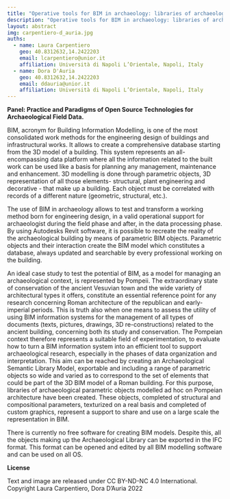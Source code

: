 ```yaml
---
title: "Operative tools for BIM in archaeology: libraries of archaeological parametric IFC objects"
description: "Operative tools for BIM in archaeology: libraries of archaeological parametric IFC objects"
layout: abstract
img: carpentiero-d_auria.jpg
auths:
  - name: Laura Carpentiero
    geo: 40.8312632,14.2422203
    email: lcarpentiero@unior.it
    affiliation: Università di Napoli L’Orientale, Napoli, Italy
  - name: Dora D'Auria
    geo: 40.8312632,14.2422203
    email: ddauria@unior.it
    affiliation: Università di Napoli L’Orientale, Napoli, Italy
---
```


**Panel: Practice and Paradigms of Open Source Technologies for Archaeological Field Data.**

BIM, acronym for Building Information Modelling, is one of the most consolidated work methods for the engineering design of buildings and infrastructural works. It allows to create a comprehensive database starting from the 3D model of a building. This system represents an all-encompassing data platform where all the information related to the built work can be used like a basis for planning any management, maintenance and enhancement. 3D modelling is done through parametric objects, 3D representation of all those elements- structural, plant engineering and decorative - that make up a building. Each object must be correlated with records of a different nature (geometric, structural, etc.).

The use of BIM in archaeology allows to test and transform a working method born for engineering design, in a valid operational support for archaeologist during the field phase and after, in the data processing phase. By using Autodesks Revit software, it is possible to recreate the reality of the archaeological building by means of parametric BIM objects. Parametric objects and their interaction create the BIM model which constitutes a database, always updated and searchable by every professional working on the building.

An ideal case study to test the potential of BIM, as a model for managing an archaeological context, is represented by Pompeii. The extraordinary state of conservation of the ancient Vesuvian town and the wide variety of architectural types it offers, constitute an essential reference point for any research concerning Roman architecture of the republican and early-imperial periods. This is truth also when one means to assess the utility of using BIM information systems for the management of all types of documents (texts, pictures, drawings, 3D re-constructions) related to the ancient building, concerning both its study and conservation. The Pompeian context therefore represents a suitable field of experimentation, to evaluate how to turn a BIM information system into an efficient tool to support archaeological research, especially in the phases of data organization and interpretation. This aim can be reached by creating an Archaeological Semantic Library Model, exportable and including a range of parametric objects so wide and varied as to correspond to the set of elements that could be part of the 3D BIM model of a Roman building. For this purpose, libraries of archaeological parametric objects modelled ad hoc on Pompeian architecture have been created. These objects, completed of structural and compositional parameters, texturized on a real basis and completed of custom graphics, represent a support to share and use on a large scale the representation in BIM.

There is currently no free software for creating BIM models. Despite this, all the objects making up the Archaeological Library can be exported in the IFC format. This format can be opened and edited by all BIM modelling software and can be used on all OS.

**License**

Text and image are released under CC BY-ND-NC 4.0 International. Copyright Laura Carpentiero, Dora D’Auria 2022
